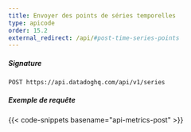 ```yaml
---
title: Envoyer des points de séries temporelles
type: apicode
order: 15.2
external_redirect: /api/#post-time-series-points
---
```


##### Signature
`POST https://api.datadoghq.com/api/v1/series`
##### Exemple de requête
{{< code-snippets basename="api-metrics-post" >}}

